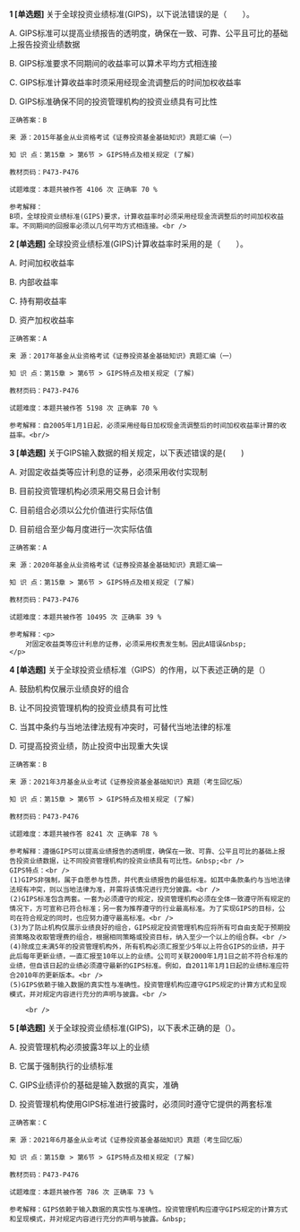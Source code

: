 **1 [单选题]** 
关于全球投资业绩标准(GIPS)，以下说法错误的是（　　）。

A. GIPS标准可以提高业绩报告的透明度，确保在一致、可靠、公平且可比的基础上报告投资业绩数据

B. GIPS标准要求不同期间的收益率可以算术平均方式相连接

C. GIPS标准计算收益率时须采用经现金流调整后的时间加权收益率

D. GIPS标准确保不同的投资管理机构的投资业绩具有可比性

```
正确答案：B

来 源：2015年基金从业资格考试《证券投资基金基础知识》真题汇编（一）

知 识 点：第15章 > 第6节 > GIPS特点及相关规定 (了解)

教材页码：P473-P476

试题难度：本题共被作答 4106 次 正确率 70 %

参考解释：
B项，全球投资业绩标准(GIPS)要求，计算收益率时必须采用经现金流调整后的时间加权收益率。不同期间的回报率必须以几何平均方式相连接。<br />

```


**2 [单选题]** 全球投资业绩标准(GIPS)计算收益率时采用的是（　　）。

A. 时间加权收益率

B. 内部收益率

C. 持有期收益率

D. 资产加权收益率<br/>

```
正确答案：A

来 源：2017年基金从业资格考试《证券投资基金基础知识》真题汇编（一）

知 识 点：第15章 > 第6节 > GIPS特点及相关规定 (了解)

教材页码：P473-P476

试题难度：本题共被作答 5198 次 正确率 70 %

参考解释：自2005年1月1日起，必须采用经每日加权现金流调整后的时间加权收益率计算的收益率。<br/>
```


**3 [单选题]** 关于GIPS输入数据的相关规定，以下表述错误的是(&emsp;&emsp;)

A. 对固定收益类等应计利息的证券，必须采用收付实现制

B. 目前投资管理机构必须采用交易日会计制

C. 目前组合必须以公允价值进行实际估值

D. 目前组合至少每月度进行一次实际估值

```
正确答案：A

来 源：2020年基金从业资格考试《证券投资基金基础知识》真题汇编一

知 识 点：第15章 > 第6节 > GIPS特点及相关规定 (了解)

教材页码：P473-P476

试题难度：本题共被作答 10495 次 正确率 39 %

参考解释：<p>
	对固定收益类等应计利息的证券，必须采用权责发生制。因此A错误&nbsp;
</p>
```


**4 [单选题]** 关于全球投资业绩标准（GIPS）的作用，以下表述正确的是（）

A. 鼓励机构仅展示业绩良好的组合

B. 让不同投资管理机构的投资业绩具有可比性

C. 当其中条约与当地法律法规有冲突时，可替代当地法律的标准

D. 可提高投资业绩，防止投资中出现重大失误

```
正确答案：B

来 源：2021年3月基金从业考试《证券投资基金基础知识》真题（考生回忆版）

知 识 点：第15章 > 第6节 > GIPS特点及相关规定 (了解)

教材页码：P473-P476

试题难度：本题共被作答 8241 次 正确率 78 %

参考解释：遵循GIPS可以提高业绩报告的透明度，确保在一致、可靠、公平且可比的基础上报告投资业绩数据，让不同投资管理机构的投资业绩具有可比性。&nbsp;<br />
GIPS特点：<br />
(1)GIPS非强制，属于自愿参与性质，并代表业绩报告的最低标准。如其中条款条约与当地法律法规有冲突，则以当地法律为准，并需将该情况进行充分披露。<br />
(2)GIPS标准包含两套。一套为必须遵守的规定，投资管理机构必须在全体一致遵守所有规定的情况下，方可宣称已符合标准；另一套为推荐遵守的行业最高标准。为了实现GIPS的目标，公司在符合规定的同时，也应努力遵守最高标准。<br />
(3)为了防止机构仅展示业绩良好的组合，GIPS规定投资管理机构应将所有可自由支配于预期投资策略及收取管理费的组合，根据相同策略或投资目标，纳入至少一个以上的组合群。<br />
(4)除成立未满5年的投资管理机构外，所有机构必须汇报至少5年以上符合GIPS的业绩，并于此后每年更新业绩，一直汇报至10年以上的业绩。公司可关联2000年1月1日之前不符合标准的业绩，但自该日起的业绩必须遵守最新的GIPS标准。例如，自2011年1月1日起的业绩标准应符合2010年的更新版本。<br />
(5)GIPS依赖于输入数据的真实性与准确性。投资管理机构应遵守GIPS规定的计算方式和呈现模式，并对规定内容进行充分的声明与披露。<br />

	<br />

```


**5 [单选题]** 关于全球投资业绩标准(GIPS)，以下表术正确的是（）。

A. 投资管理机构必须披露3年以上的业绩

B. 它属于强制执行的业绩标准

C.  GIPS业绩评价的基础是输入数据的真实，准确

D. 投资管理机构使用GIPS标准进行披露时，必须同时遵守它提供的两套标准

```
正确答案：C

来 源：2021年6月基金从业考试《证券投资基金基础知识》真题（考生回忆版）

知 识 点：第15章 > 第6节 > GIPS特点及相关规定 (了解)

教材页码：P473-P476

试题难度：本题共被作答 786 次 正确率 73 %

参考解释：GIPS依赖于输入数据的真实性与准确性。投资管理机构应遵守GIPS规定的计算方式和呈现模式，并对规定内容进行充分的声明与披露。&nbsp;
```

